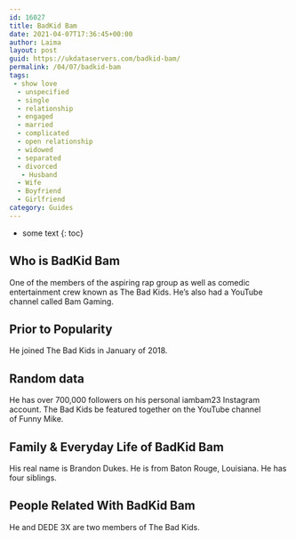 ```yaml
---
id: 16027
title: BadKid Bam
date: 2021-04-07T17:36:45+00:00
author: Laima
layout: post
guid: https://ukdataservers.com/badkid-bam/
permalink: /04/07/badkid-bam
tags:
 - show love
  - unspecified
  - single
  - relationship
  - engaged
  - married
  - complicated
  - open relationship
  - widowed
  - separated
  - divorced
   - Husband
  - Wife
  - Boyfriend
  - Girlfriend
category: Guides
---
```


* some text
{: toc}


## Who is BadKid Bam
                  
                  
                  
One of the members of the aspiring rap group as well as comedic entertainment crew known as The Bad Kids. He&#8217;s also had a YouTube channel called Bam Gaming.
                  
              
            
              
            
                
                
                
## Prior to Popularity
                  
                  
                  
He joined The Bad Kids in January of 2018. 
                  
              
            
              
            
                
                
                
## Random data
                  
                  
                  
He has over 700,000 followers on his personal iambam23 Instagram account. The Bad Kids be featured together on the YouTube channel of Funny Mike.
                  
              
            
              
            
                
                
                
## Family & Everyday Life of BadKid Bam
                  
                  
                  
His real name is Brandon Dukes. He is from Baton Rouge, Louisiana. He has four siblings. 
                  
              
            
              
            
                
                
                
## People Related With BadKid Bam
                  
                  
                  
He and DEDE 3X are two members of The Bad Kids. 
                  
              
            
              
            
                
              
            
              
              
            
            
              
            
          
          
          